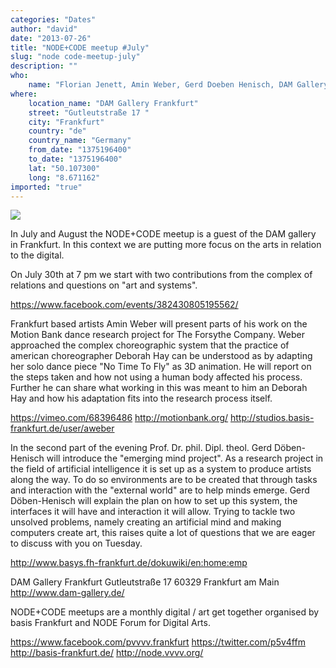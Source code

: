 ```yaml
---
categories: "Dates"
author: "david"
date: "2013-07-26"
title: "NODE+CODE meetup #July"
slug: "node code-meetup-july"
description: ""
who: 
    name: "Florian Jenett, Amin Weber, Gerd Doeben Henisch, DAM Gallery"
where: 
    location_name: "DAM Gallery Frankfurt"
    street: "Gutleutstraße 17 "
    city: "Frankfurt"
    country: "de"
    country_name: "Germany"
    from_date: "1375196400"
    to_date: "1375196400"
    lat: "50.107300"
    long: "8.671162"
imported: "true"
---
```



![](NTTF_Adaptation_r.jpg) 

In July and August the NODE+CODE meetup is a guest of the DAM gallery in Frankfurt. In this context we are putting more focus on the arts in relation to the digital.

On July 30th at 7 pm we start with two contributions from the complex of relations and questions on "art and systems".

https://www.facebook.com/events/382430805195562/

Frankfurt based artists Amin Weber will present parts of his work on the Motion Bank dance research project for The Forsythe Company. Weber approached the complex choreographic system that the practice of american choreographer Deborah Hay can be understood as by adapting her solo dance piece "No Time To Fly" as 3D animation. He will report on the steps taken and how not using a human body affected his process. Further he can share what working in this was meant to him an Deborah Hay and how his adaptation fits into the research process itself.

https://vimeo.com/68396486
http://motionbank.org/
http://studios.basis-frankfurt.de/user/aweber

In the second part of the evening Prof. Dr. phil. Dipl. theol. Gerd Döben-Henisch will introduce the "emerging mind project". As a research project in the field of artificial intelligence it is set up as a system to produce artists along the way. To do so environments are to be created that through tasks and interaction with the "external world" are to help minds emerge. Gerd Döben-Henisch will explain the plan on how to set up this system, the interfaces it will have and interaction it will allow. Trying to tackle two unsolved problems, namely creating an artificial mind and making computers create art, this raises quite a lot of questions that we are eager to discuss with you on Tuesday.

http://www.basys.fh-frankfurt.de/dokuwiki/en:home:emp

DAM Gallery Frankfurt
Gutleutstraße 17
60329 Frankfurt am Main
http://www.dam-gallery.de/

NODE+CODE meetups are a monthly digital / art get together organised by basis Frankfurt and NODE Forum for Digital Arts.

https://www.facebook.com/pvvvv.frankfurt
https://twitter.com/p5v4ffm
http://basis-frankfurt.de/
http://node.vvvv.org/


